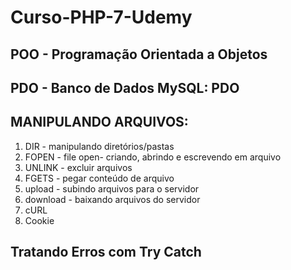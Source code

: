 # Curso-PHP-7-Udemy

## POO - Programação Orientada a Objetos

## PDO - Banco de Dados MySQL: PDO

## MANIPULANDO ARQUIVOS:
<ol> 
    <li>DIR - manipulando diretórios/pastas</li>
    <li>FOPEN - file open- criando, abrindo e escrevendo em arquivo</li>
    <li>UNLINK - excluir arquivos</li>
    <li>FGETS - pegar conteúdo de arquivo</li>
    <li>upload - subindo arquivos para o servidor</li>
    <li>download - baixando arquivos do servidor</li>
    <li>cURL</li>
    <li>Cookie</li>
</ol>

## Tratando Erros com Try Catch
